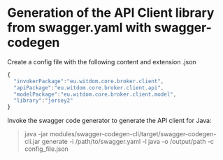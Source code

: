 # Generation of the API Client library from swagger.yaml with swagger-codegen

Create a config file with the following content and extension .json

```javascript
{
  "invokerPackage":"eu.witdom.core.broker.client",
  "apiPackage":"eu.witdom.core.broker.client.api",
  "modelPackage":"eu.witdom.core.broker.client.model",
  "library":"jersey2"
}
```


Invoke the swagger code generator to generate the API client for Java:

> java -jar modules/swagger-codegen-cli/target/swagger-codegen-cli.jar generate -i /path/to/swagger.yaml -l java -o /output/path -c config_file.json
